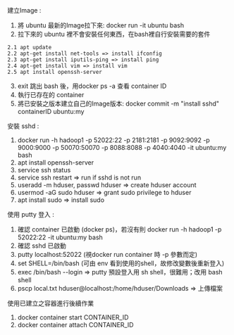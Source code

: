 建立Image :
  1. 將 ubuntu 最新的Image拉下來: docker run -it ubuntu bash
  2. 拉下來的 ubuntu 裡不會安裝任何東西，在bash裡自行安裝需要的套件
  
    2.1 apt update
    2.2 apt-get install net-tools => install ifconfig
    2.3 apt-get install iputils-ping => install ping
    2.4 apt-get install vim => install vim
    2.5 apt install openssh-server
  3. exit 跳出 bash 後，用docker ps -a 查看 container ID
  4. 執行已存在的 container 
  5. 將已安裝之版本建立自己的Image版本: docker commit -m "install sshd" containerID ubuntu:my

安裝 sshd : 
  1. docker run -h hadoop1 -p 52022:22 -p 2181:2181 -p 9092:9092 -p 9000:9000 -p 50070:50070 -p 8088:8088 -p 4040:4040 -it ubuntu:my bash
  2. apt install openssh-server
  3. service ssh status
  4. service ssh restart => run if sshd is not run
  5. useradd -m hduser, passwd hduser => create hduser account
  6. usermod -aG sudo hduser => grant sudo privilege to hduser
  7. apt install sudo => install sudo

使用 putty 登入 :
  1. 確認 container 已啟動 (docker ps)，若沒有則 docker run -h hadoop1 -p 52022:22 -it ubuntu:my bash
  2. 確認 sshd 已啟動
  3. putty localhost:52022 (視docker run container 時 -p 參數而定)
  4. set SHELL=/bin/bash (可由 env 看到使用的shell，故修改變數後重新登入)
  5. exec /bin/bash --login => putty 預設登入用 sh shell，很難用；改用 bash shell
  6. pscp local.txt hduser@localhost:/home/hduser/Downloads => 上傳檔案
  
  
  
使用已建立之容器進行後續作業
  1. docker container start CONTAINER_ID
  2. docker container attach CONTAINER_ID
